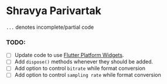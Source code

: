 # Shravya Parivartak


`...` denotes incomplete/partial code


### TODO:
- [ ] Update code to use [Flutter Platform Widgets](https://github.com/stryder-dev/flutter_platform_widgets).
- [ ] Add `dispose()` methods whenever they should be added.
- [ ] Add option to control `bitrate` while format conversion
- [ ] Add option to control `sampling rate` while format conversion
